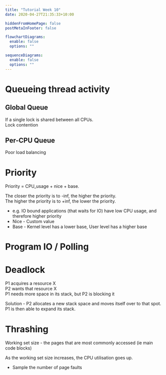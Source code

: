 ```yaml
---
title: "Tutorial Week 10"
date: 2020-04-27T21:35:33+10:00

hiddenFromHomePage: false
postMetaInFooter: false

flowchartDiagrams:
  enable: false
  options: ""

sequenceDiagrams:
  enable: false
  options: ""
---
```


# Queueing thread activity

## Global Queue

If a single lock is shared between all CPUs.  
Lock contention

## Per-CPU Queue

Poor load balancing

# Priority

Priority = CPU_usage + nice + base.

The closer the priority is to -inf, the higher the priority.  
The higher the priority is to +inf, the lower the priority.

- e.g. IO bound applications (that waits for IO) have low CPU usage, and therefore higher priority
- Nice - Custom value
- Base - Kernel level has a lower base, User level has a higher base

# Program IO / Polling

# Deadlock

P1 acquires a resource X  
P2 wants that resource X  
P1 needs more space in its stack, but P2 is blocking it

Solution - P2 allocates a new stack space and moves itself over to that spot.  
P1 is then able to expand its stack.

# Thrashing

Working set size - the pages that are most commonly accessed (ie main code blocks)

As the working set size increases, the CPU utilisation goes up.

- Sample the number of page faults
